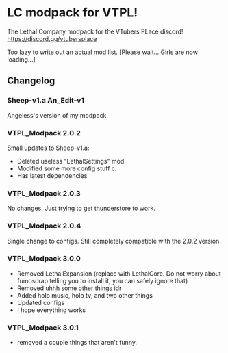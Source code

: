 # LC modpack for VTPL!

The Lethal Company modpack for the VTubers PLace discord! https://discord.gg/vtubersplace


Too lazy to write out an actual mod list. [Please wait... Girls are now loading...]


## Changelog

### Sheep-v1.a An_Edit-v1
Angeless's version of my modpack.

### VTPL_Modpack 2.0.2
Small updates to Sheep-v1.a:
- Deleted useless "LethalSettings" mod
- Modified some more config stuff c:
- Has latest dependencies

### VTPL_Modpack 2.0.3
No changes. Just trying to get thunderstore to work.

### VTPL_Modpack 2.0.4
Single change to configs. Still completely compatible with the 2.0.2 version.

### VTPL_Modpack 3.0.0
- Removed LethalExpansion (replace with LethalCore. Do not worry about fumoscrap telling you to install it, you can safely ignore that)
- Removed uhhh some other things idr
- Added holo music, holo tv, and two other things
- Updated configs
- I hope everything works

### VTPL_Modpack 3.0.1
- removed a couple things that aren't funny.
